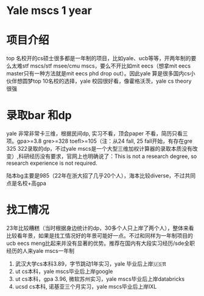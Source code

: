# Yale mscs 1 year
# 项目介绍
top 名校开的cs硕士很多都是一年制的项目，比如yale、ucb等等，开两年制的要么太难stf mscs/stf msee/cmu mscs，要么不开比如mit eecs（想拿mit eecs master只有一种方法就是mit eecs phd drop out）。因此yale 算是很多国内cs小伙伴想圆梦top 10名校的选择，yale 校园很好看，像霍格沃茨，yale cs theory 很强


# 录取bar 和dp
yale 非常非常卡三维，根据民间dp, 实习不看，顶会paper 不看，简历只看三项。gpa>=3.8 gre>=328 toefl>=105（注：从24 fall, 25 fall开始，有存在gre 325 322录取的dp，不过yale mscs是一个大型三维加权计算器的录取本质没有改变）,科研经历没有要求，官网上也明确说了：This is not a research degree, so research experience is not required.


陆本bg主要是985（22年在浙大招了几乎20个人），海本比较diverse，不过共同点是名校+高gpa

# 找工情况
23年比较糟糕（当时根据身边统计的dp，30多个人只上岸了两个人），整体来看比较看年景，如果是找工情况好的年景可能好一点。不过和同样为一年制项目的ucb eecs meng比起来并没有显著的优势。推荐在国内有大段实习经历/sde全职经历的人来yale mscs一年制

1. 武汉大学cs本科3.89，字节跳动1年实习，yale 毕业后上岸🇺🇸tt
2. ut cs本科，yale mscs毕业后上岸google
3. ut cs本科，gpa 3.96, 微软苏州实习，yale mscs毕业后上岸databricks
4. ucsd cs本科, 诺基亚三个月实习，yale mscs毕业后上岸IXL

